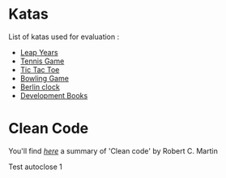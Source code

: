 # Katas
List of katas used for evaluation :
* [Leap Years](LeapYears.md)
* [Tennis Game](Tennis.md)
* [Tic Tac Toe](TicTacToe.md)
* [Bowling Game](Bowling.md)
* [Berlin clock](BerlinClock.md)
* [Development Books](DevelopmentBooks.md)

# Clean Code
You'll find *[here](CleanCode.md)* a summary of 'Clean code' by Robert C. Martin



Test autoclose 1